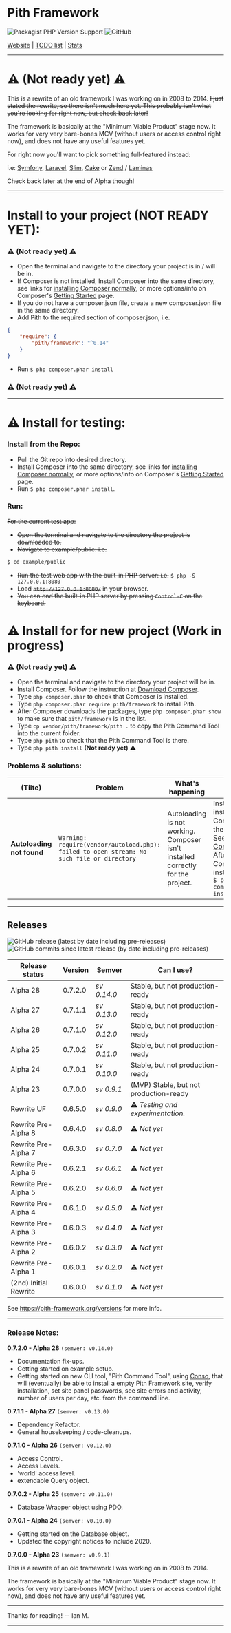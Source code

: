 # Pith Framework

![Packagist PHP Version Support](https://img.shields.io/packagist/php-v/pith/framework?logo=php&style=for-the-badge)
![GitHub](https://img.shields.io/github/license/ian-maurmann/pith-framework?style=for-the-badge)

[Website](https://pith-framework.org/) | [TODO list](doc/todo-index.md) | [Stats](doc/stats.md)

---


# :warning: **(Not ready yet)** :warning:

This is a rewrite of an old framework I was working on in 2008 to 2014. <del>I just stated the rewrite, so there isn't much here yet. This probably isn't what you're looking for right now, but check back later!</del>

The framework is basically at the "Minimum Viable Product" stage now. It works for very very bare-bones MCV (without users or access control right now), and does not have any useful features yet.


For right now you'll want to pick something full-featured instead:

i.e: [Symfony](https://symfony.com/), [Laravel](https://laravel.com/), [Slim](https://www.slimframework.com/), [Cake](https://cakephp.org/) or [Zend](https://framework.zend.com/) / [Laminas](https://getlaminas.org/)

Check back later at the end of Alpha though!

---

# Install to your project (NOT READY YET):

### :warning: **(Not ready yet)** :warning:

- Open the terminal and navigate to the directory your project is in / will be in.
- If Composer is not installed, Install Composer into the same directory, see links for [installing Composer normally](https://getcomposer.org/download/), or more options/info on Composer's [Getting Started](https://getcomposer.org/doc/00-intro.md) page.
- If you do not have a composer.json file, create a new composer.json file in the same directory.
- Add Pith to the required section of composer.json, i.e.

```json
{
    "require": {
        "pith/framework": "^0.14"
    }
}
```

- Run `$ php composer.phar install`

### :warning: **(Not ready yet)** :warning:

---

# :warning: Install for testing:

### Install from the Repo:

- Pull the Git repo into desired directory.
- Install Composer into the same directory, see links for [installing Composer normally](https://getcomposer.org/download/), or more options/info on Composer's [Getting Started](https://getcomposer.org/doc/00-intro.md) page.
- Run `$ php composer.phar install`.

### Run:
~~For the current test app:~~

- ~~Open the terminal and navigate to the directory the project is downloaded to.~~
- ~~Navigate to example/public: i.e.~~

```bash
$ cd example/public
```

- ~~Run the test web app with the built-in PHP server: i.e.~~ `$ php -S 127.0.0.1:8080`
- ~~Load `http://127.0.0.1:8080/` in your browser.~~
- ~~You can end the built-in PHP server by pressing `Control-C` on the keyboard.~~

# :warning: Install for for new project (Work in progress)

### :warning: **(Not ready yet)** :warning:

- Open the terminal and navigate to the directory your project will be in.
- Install Composer. Follow the instruction at [Download Composer](https://getcomposer.org/download/).
- Type `php composer.phar` to check that Composer is installed.
- Type `php composer.phar require pith/framework` to install Pith.
- After Composer downloads the packages, type `php composer.phar show` to make sure that `pith/framework` is in the list.
- Type `cp vendor/pith/framework/pith .` to copy the Pith Command Tool into the current folder.
- Type `php pith` to check that the Pith Command Tool is there.
- Type `php pith install` **(Not ready yet)** :warning:


### Problems & solutions:


(Tilte) | Problem | What's happening | Fix
------- | ------- | ---------------- | ---
**Autoloading not found** | `Warning: require(vendor/autoload.php): failed to open stream: No such file or directory` | Autoloading is not working. Composer isn't installed correctly for the project. | Install or re-install Composer to the directory. See [installing Composer](https://getcomposer.org/download/). After Composer is installed, run:  `$ php composer.phar install`


---

## Releases

![GitHub release (latest by date including pre-releases)](https://img.shields.io/github/v/release/ian-maurmann/pith-framework?include_prereleases&label=Latest%20Release%20%28semver%29&logo=git&style=for-the-badge)
![GitHub commits since latest release (by date including pre-releases)](https://img.shields.io/github/commits-since/ian-maurmann/pith-framework/latest/indev?include_prereleases&logo=git&style=for-the-badge)

Release status | Version | Semver | Can I use?
-------------- | ------- | ------ | ----------
Alpha 28              | 0.7.2.0 | *sv 0.14.0* | Stable, but not production-ready
Alpha 27              | 0.7.1.1 | *sv 0.13.0* | Stable, but not production-ready
Alpha 26              | 0.7.1.0 | *sv 0.12.0* | Stable, but not production-ready
Alpha 25              | 0.7.0.2 | *sv 0.11.0* | Stable, but not production-ready
Alpha 24              | 0.7.0.1 | *sv 0.10.0* | Stable, but not production-ready
Alpha 23              | 0.7.0.0 | *sv 0.9.1*  | (MVP) Stable, but not production-ready
Rewrite UF            | 0.6.5.0 | *sv 0.9.0*  | :warning: *Testing and experimentation.*
Rewrite Pre-Alpha 8   | 0.6.4.0 | *sv 0.8.0*  | :warning: *Not yet*
Rewrite Pre-Alpha 7   | 0.6.3.0 | *sv 0.7.0*  | :warning: *Not yet*
Rewrite Pre-Alpha 6   | 0.6.2.1 | *sv 0.6.1*  | :warning: *Not yet*
Rewrite Pre-Alpha 5   | 0.6.2.0 | *sv 0.6.0*  | :warning: *Not yet*
Rewrite Pre-Alpha 4   | 0.6.1.0 | *sv 0.5.0*  | :warning: *Not yet*
Rewrite Pre-Alpha 3   | 0.6.0.3 | *sv 0.4.0*  | :warning: *Not yet*
Rewrite Pre-Alpha 2   | 0.6.0.2 | *sv 0.3.0*  | :warning: *Not yet*
Rewrite Pre-Alpha 1   | 0.6.0.1 | *sv 0.2.0*  | :warning: *Not yet*
(2nd) Initial Rewrite | 0.6.0.0 | *sv 0.1.0*  | :warning: *Not yet*

See https://pith-framework.org/versions for more info.


---

### Release Notes:

**0.7.2.0 - Alpha 28** `(semver: v0.14.0)`

- Documentation fix-ups.
- Getting started on example setup.
- Getting started on new CLI tool, "Pith Command Tool", using [Conso](https://github.com/lotfio/conso), that will (eventually) be able to install a empty Pith Framework site, verify installation, set site panel passwords, see site errors and activity, number of users per day, etc. from the command line.


**0.7.1.1 - Alpha 27** `(semver: v0.13.0)`

- Dependency Refactor.
- General housekeeping / code-cleanups.

**0.7.1.0 - Alpha 26** `(semver: v0.12.0)`

- Access Control.
- Access Levels.
- 'world' access level.
- extendable Query object.


**0.7.0.2 - Alpha 25** `(semver: v0.11.0)`

- Database Wrapper object using PDO.


**0.7.0.1 - Alpha 24** `(semver: v0.10.0)`

- Getting started on the Database object.
- Updated the copyright notices to include 2020.


**0.7.0.0 - Alpha 23** `(semver: v0.9.1)`


This is a rewrite of an old framework I was working on in 2008 to 2014.

The framework is basically at the "Minimum Viable Product" stage now. It works for very very bare-bones MCV (without users or access control right now), and does not have any useful features yet.


---

Thanks for reading! -- Ian M.

---
